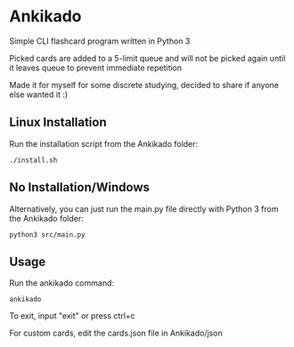 # Ankikado
Simple CLI flashcard program written in Python 3

Picked cards are added to a 5-limit queue and will not be picked again until it leaves queue to prevent immediate repetition

Made it for myself for some discrete studying, decided to share if anyone else wanted it :)

## Linux Installation
Run the installation script from the Ankikado folder:

```
./install.sh
```

## No Installation/Windows
Alternatively, you can just run the main.py file directly with Python 3 from the Ankikado folder:

```
python3 src/main.py
```

## Usage
Run the ankikado command:

```
ankikado
```

To exit, input "exit" or press ctrl+c

For custom cards, edit the cards.json file in Ankikado/json
